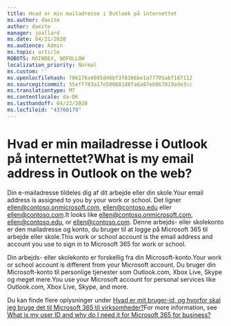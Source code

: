 ```yaml
---
title: Hvad er min mailadresse i Outlook på internettet
ms.author: daeite
author: daeite
manager: joallard
ms.date: 04/21/2020
ms.audience: Admin
ms.topic: article
ROBOTS: NOINDEX, NOFOLLOW
localization_priority: Normal
ms.custom: ''
ms.openlocfilehash: f06176a4695d46bf3f8386be1a77705abf187112
ms.sourcegitcommit: 55eff703a17e500681d8fa6a87eb067019ade3cc
ms.translationtype: MT
ms.contentlocale: da-DK
ms.lasthandoff: 04/22/2020
ms.locfileid: "43768179"
---
```

# <a name="what-is-my-email-address-in-outlook-on-the-web"></a><span data-ttu-id="05302-102">Hvad er min mailadresse i Outlook på internettet?</span><span class="sxs-lookup"><span data-stu-id="05302-102">What is my email address in Outlook on the web?</span></span>

<span data-ttu-id="05302-103">Din e-mailadresse tildeles dig af dit arbejde eller din skole.</span><span class="sxs-lookup"><span data-stu-id="05302-103">Your email address is assigned to you by your work or school.</span></span> <span data-ttu-id="05302-104">Det ligner ellen@contoso.onmicrosoft.com, ellen@contoso.edu eller ellen@contoso.com.</span><span class="sxs-lookup"><span data-stu-id="05302-104">It looks like ellen@contoso.onmicrosoft.com, ellen@contoso.edu, or ellen@contoso.com.</span></span> <span data-ttu-id="05302-105">Denne arbejds- eller skolekonto er den mailadresse og konto, du bruger til at logge på Microsoft 365 til arbejde eller skole.</span><span class="sxs-lookup"><span data-stu-id="05302-105">This work or school account is the email address and account you use to sign in to Microsoft 365 for work or school.</span></span>

<span data-ttu-id="05302-106">Din arbejds- eller skolekonto er forskellig fra din Microsoft-konto.</span><span class="sxs-lookup"><span data-stu-id="05302-106">Your work or school account is different from your Microsoft account.</span></span> <span data-ttu-id="05302-107">Du bruger din Microsoft-konto til personlige tjenester som Outlook.com, Xbox Live, Skype og meget mere.</span><span class="sxs-lookup"><span data-stu-id="05302-107">You use your Microsoft account for personal services like Outlook.com, Xbox Live, Skype, and more.</span></span>

<span data-ttu-id="05302-108">Du kan finde flere oplysninger under [Hvad er mit bruger-id, og hvorfor skal jeg bruge det til Microsoft 365 til virksomheder?](https://support.office.com/article/37da662b-5da6-4b56-a091-2731b2ecc8b4)</span><span class="sxs-lookup"><span data-stu-id="05302-108">For more information, see [What is my user ID and why do I need it for Microsoft 365 for business?](https://support.office.com/article/37da662b-5da6-4b56-a091-2731b2ecc8b4)</span></span>